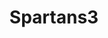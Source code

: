 ---
title: Spartans3
github: https://github.com/Spartans3
mode: dark
transition: 3s
archetype:
  - Little Bit of Everything
---